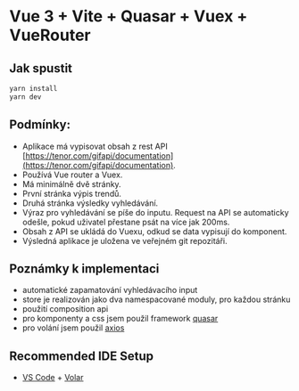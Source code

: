 # Vue 3 + Vite + Quasar + Vuex + VueRouter

## Jak spustit

```sh
yarn install
yarn dev
```

## Podmínky:

-   Aplikace má vypisovat obsah z rest API [https://tenor.com/gifapi/documentation](https://tenor.com/gifapi/documentation).
-   Používá Vue router a Vuex.
-   Má minimálně dvě stránky.
-   První stránka výpis trendů.
-   Druhá stránka výsledky vyhledávání.
-   Výraz pro vyhledávání se píše do inputu. Request na API se automaticky odešle, pokud uživatel přestane psát na více jak 200ms.
-   Obsah z API se ukládá do Vuexu, odkud se data vypisují do komponent.
-   Výsledná aplikace je uložena ve veřejném git repozitáři.

## Poznámky k implementaci

- automatické zapamatování vyhledávacího input
- store je realizován jako dva namespacované moduly, pro každou stránku
- použití composition api
- pro komponenty a css jsem použil framework [quasar](https://quasar.dev/)
- pro volání jsem použil [axios](https://axios-http.com/docs/intro)

## Recommended IDE Setup


- [VS Code](https://code.visualstudio.com/) + [Volar](https://marketplace.visualstudio.com/items?itemName=Vue.volar)
